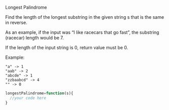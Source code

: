 Longest Palindrome

Find the length of the longest substring in the given string s that is the same in reverse.

As an example, if the input was “I like racecars that go fast”, the substring (racecar) length would be 7.

If the length of the input string is 0, return value must be 0.

Example:

```
"a" -> 1 
"aab" -> 2  
"abcde" -> 1
"zzbaabcd" -> 4
"" -> 0
```

```js
longestPalindrome=function(s){
  //your code here
}
```
